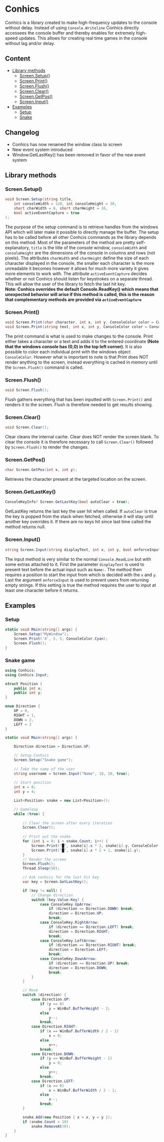 # Conhics
Conhics is a library created to make high-frequency updates to the console without delay. Instead of using `Console.Writeline` Conhics directly accessees the console buffer and thereby enables for extremely high-speed updates. This allows for creating real time games in the console without lag and/or delay.
## Content
* [Library methods](#library-methods)
  * [Screen.Setup()](#screensetup)
  * [Screen.Print()](#screenprint)
  * [Screen.Flush()](#screenflush)
  * [Screen.Clear()](#screenclear)
  * [Screen.GetPos()](#screengetpos)
  * [Screen.Input()](#screeninput)
* [Examples](#examples)
  * [Setup](#setup)
  * [Snake](#snake-game)

## Changelog
* Conhics has now renamed the window class to screen
* New event system introduced
* Window.GetLastKey() has been removed in favor of the new event system

## Library methods
### Screen.Setup()
```csharp
void Screen.Setup(string title,  
    int consoleWidth = 120, int consoleHeight = 30,   
    short charWidth = 8, short charHeight = 16, 
    bool activeEventCapture = true
);
```
The purpose of the setup command is to retrieve handles from the windows API which will later make it possible to directly manage the buffer.
The setup has to be called before all other Conhcis commands as the library depends on this method. Most of the parameters of the method are pretty self-explanatory, `title` is the title of the console window, `consoleWidth` and `consoleHeight` are the dimensions of the console in columns and rows (not pixels). The attributes `charWidth` and `charHeight` define the size of each character displayed in the console, the smaller each character is the more unreadable it becomes however it allows for much more variety it gives more elements to work with. The attribute `activeEventCapture` decides whether or not Conhics should listen for keystrokes on a separate thread. This will allow the user of the library to fetch the last hit key.   
**Note: Conhics overrides the default Console.ReadKey() which means that unexpected behavior will arise if this method is called, this is the reason that complementary methods are provided via `activeEventCapture`**

### Screen.Print()
```csharp
void Screen.Print(char character, int x, int y, ConsoleColor color = ConsoleColor.White);
void Screen.Print(string text, int x, int y, ConsoleColor color = ConsoleColor.White);
```
The print command is what is used to make changes to the console. Print either takes a character or a text and adds it to the entered coordinate **(Note that the windows console has (0,0) in the top left corner)**. It is also possible to color each individual print with the windows object `ConsoleColor`. However what is important to note is that Print does NOT render anything to the screen, instead everything is cached in memory until the `Screen.Flush()` command is called.

### Screen.Flush()
```csharp
void Screen.Flush();
```
Flush gathers everything that has been inputted with `Screen.Print()` and renders it to the screen. Flush is therefore needed to get results showing.

### Screen.Clear()
```csharp
void Screen.Clear();
```
Clear cleans the internal cache. Clear does NOT render the screen blank. To clear the console it is therefore necessary to call `Screen.Clear()` followed by `Screen.Flush()` to render the changes.

### Screen.GetPos()
```csharp
char Screen.GetPos(int x, int y);
```
Retrieves the character present at the targeted location on the screen.

### Screen.GetLastKey()
```csharp
ConsoleKeyInfo? Screen.GetLastKey(bool autoClear = true);
```
GetLastKey returns the last key the user hit when called. If `autoClear` is true the key is popped from the stack when fetched, otherwise it will stay until another key overrides it. If there are no keys hit since last time called the method returns null.

### Screen.Input()
```csharp
string Screen.Input(string displayText, int x, int y, bool enforceInput);
```
The input method is very similar to the normal `Console.ReadLine` but with some extras attached to it. First the parameter `displayText` is used to present text before the actual input such as `Name:`. The method then requires a position to start the input from which is decided with the `x` and `y`. Last the argument `enforceInput` is used to prevent users from returning empty strings. If this setting is true the method requires the user to input at least one character before it returns.

## Examples
### Setup
```csharp
static void Main(string[] args) {
    Screen.Setup("MyWindow");
    Screen.Print('X', 5, 5, ConsoleColor.Cyan);
    Screen.Flush();
}
```
### Snake game
```csharp
using Conhics;
using Conhics.Input;

struct Position {
    public int x;
    public int y;
}

enum Direction {
    UP = 0,
    RIGHT = 1,
    DOWN = 2,
    LEFT = 3
}

static void Main(string[] args) {

    Direction direction = Direction.UP;

    // Setup Conhics
    Screen.Setup("Snake game");
    
    // Take the name of the user
    string username = Screen.Input("Name", 10, 10, true);
    
    // Start position
    int x = 0;
    int y = 4;

    List<Position> snake = new List<Position>();

    // Gameloop
    while (true) {
    
        // Clear the screen after every iteration
        Screen.Clear();
        
        // Print out the snake
        for (int i = 0; i < snake.Count; i++) {
            Screen.Print('█', snake[i].x * 2, snake[i].y, ConsoleColor.Green);
            Screen.Print('█', snake[i].x * 2 + 1, snake[i].y);
        }
        // Render the screen
        Screen.Flush();
        Thread.Sleep(50);

        // Ask conhics for the last hit key
        var key = Screen.GetLastKey();

        if (key != null) {
            // Change direction
            switch (key.Value.Key) {
                case ConsoleKey.UpArrow:
                    if (direction == Direction.DOWN) break;
                    direction = Direction.UP;
                    break;
                case ConsoleKey.RightArrow:
                    if (direction == Direction.LEFT) break;
                    direction = Direction.RIGHT;
                    break;
                case ConsoleKey.LeftArrow:
                    if (direction == Direction.RIGHT) break;
                    direction = Direction.LEFT;
                    break;
                case ConsoleKey.DownArrow:
                    if (direction == Direction.UP) break;
                    direction = Direction.DOWN;
                    break;
            }
        }

        // Move
        switch (direction) {
            case Direction.UP:
                if (y == 0)
                    y = WinBuf.BufferHeight - 2;
                else
                    y--;
                break;
            case Direction.RIGHT:
                if (x == WinBuf.BufferWidth / 2 - 1)
                    x = 0;
                else
                    x++;
                break;
            case Direction.DOWN:
                if (y == WinBuf.BufferHeight - 1)
                    y = 0;
                else
                    y++;
                break;
            case Direction.LEFT:
                if (x == 0)
                    x = WinBuf.BufferWidth / 2 - 1;
                else
                    x--;
                break;
        }

        snake.Add(new Position { x = x, y = y });
        if (snake.Count > 10)
            snake.RemoveAt(0);
    }
}
```
